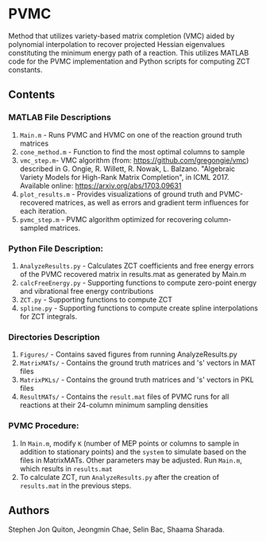 # PVMC
Method that utilizes variety-based matrix completion (VMC) aided by polynomial interpolation to recover projected Hessian eigenvalues constituting the minimum energy path of a reaction. This utilizes MATLAB code for the PVMC implementation and Python scripts for computing ZCT constants. 

## Contents
### MATLAB File Descriptions
1. `Main.m` - Runs PVMC and HVMC on one of the reaction ground truth matrices
2. `cone_method.m` - Function to find the most optimal columns to sample
3. `vmc_step.m`- VMC algorithm (from: https://github.com/gregongie/vmc) described in G. Ongie, R. Willett, R. Nowak, L. Balzano. "Algebraic Variety Models for High-Rank Matrix Completion", in ICML 2017. Available online: https://arxiv.org/abs/1703.09631
4. `plot_results.m` - Provides visualizations of ground truth and PVMC-recovered matrices, as well as errors and gradient term influences for each iteration.
5. `pvmc_step.m` - PVMC algorithm optimized for recovering column-sampled matrices.

### Python File Description:
1. `AnalyzeResults.py` - Calculates ZCT coefficients and free energy errors of the PVMC recovered matrix in results.mat as generated by Main.m
2. `calcFreeEnergy.py` - Supporting functions  to compute zero-point energy and vibrational free energy contributions
3. `ZCT.py` - Supporting functions  to compute ZCT
4. `spline.py` - Supporting functions to compute create spline interpolations for ZCT integrals.

### Directories Description
1. `Figures/` - Contains saved figures from running AnalyzeResults.py
2. `MatrixMATs/` - Contains the ground truth matrices and 's' vectors in MAT files
3. `MatrixPKLs/` - Contains the ground truth matrices and 's' vectors in PKL files
4. `ResultMATs/` - Contains the `result.mat` files of PVMC runs for all reactions at their 24-column minimum sampling densities 

### PVMC Procedure:
1. In `Main.m`, modify `K` (number of MEP points or columns to sample in addition to stationary points) and the `system` to simulate based on the files in MatrixMATs. Other parameters may be adjusted. Run `Main.m`, which results in `results.mat`
2. To calculate ZCT, run `AnalyzeResults.py` after the creation of `results.mat` in the previous steps.

## Authors
Stephen Jon Quiton, Jeongmin Chae, Selin Bac, Shaama Sharada. 

